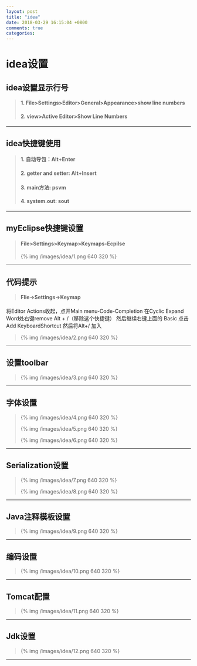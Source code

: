 ```yaml
---
layout: post
title: "idea"
date: 2018-03-29 16:15:04 +0800
comments: true
categories:
---
```


idea设置
=========================

idea设置显示行号
------------------------

> #### 1. File>Settings>Editor>General>Appearance>show line numbers
>
> #### 2. view>Active Editor>Show Line Numbers

***

idea快捷键使用
------------------------

> #### 1. 自动导包：Alt+Enter
>
> #### 2. getter and setter: Alt+Insert
>
> #### 3. main方法: psvm
>
> #### 4. system.out: sout

***

myEclipse快捷键设置
---------------------------

> #### File>Settings>Keymap>Keymaps-Ecpilse
>
> {% img /images/idea/1.png 640 320 %}


***

代码提示
-----------------------

> #### Flie->Settings->Keymap
>
将Editor Actions收起，点开Main menu-Code-Completion 在Cyclic Expand Word处右键remove Alt + /（移除这个快捷键）
然后继续右键上面的 Basic 点击 Add KeyboardShortcut 然后将Alt+/ 加入
>
> {% img /images/idea/2.png 640 320 %}

***

设置toolbar
-----------------------

> {% img /images/idea/3.png 640 320 %}

***

字体设置
---------------------

> {% img /images/idea/4.png 640 320 %}
>
> {% img /images/idea/5.png 640 320 %}
>
> {% img /images/idea/6.png 640 320 %}

***

Serialization设置
--------------------------

> {% img /images/idea/7.png 640 320 %}
>
> {% img /images/idea/8.png 640 320 %}

***

Java注释模板设置
--------------------------

> {% img /images/idea/9.png 640 320 %}

***

编码设置
--------------------------

> {% img /images/idea/10.png 640 320 %}

***

Tomcat配置
--------------------------

> {% img /images/idea/11.png 640 320 %}

***

Jdk设置
--------------------------

> {% img /images/idea/12.png 640 320 %}

***
